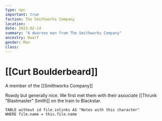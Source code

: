 ```yaml
---
type: npc
important: true
faction: The Smithworks Company
location: 
date: 2023-02-14
summary: "A dwarven man from The Smithworks Company"
ancestry: Dwarf
gender: Man
class: 
---
```

# [[Curt Boulderbeard]]

A member of the [[Smithworks Company]]

Rowdy but generally nice. We first met them with their associate [[Thrunk "Blastmaster" Smith]] on the train to Blackstar.

```dataview
TABLE without id file.inlinks AS "Notes with this character"
WHERE file.name = this.file.name
```
